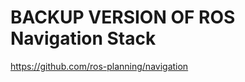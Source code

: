 BACKUP VERSION OF ROS Navigation Stack
====================
https://github.com/ros-planning/navigation

